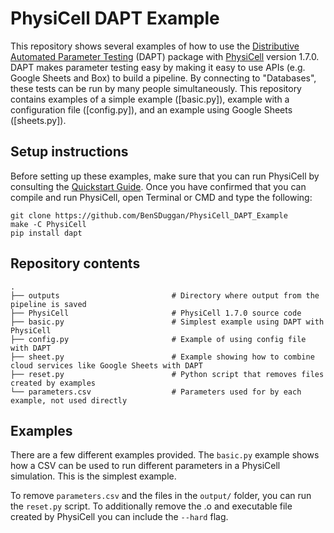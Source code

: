# PhysiCell DAPT Example

This repository shows several examples of how to use the [Distributive Automated Parameter Testing](https://github.com/BenSDuggan/DAPT) (DAPT) package with [PhysiCell](https://github.com/MathCancer/PhysiCell) version 1.7.0.  DAPT makes parameter testing easy by making it easy to use APIs (e.g. Google Sheets and Box) to build a pipeline.  By connecting to "Databases", these tests can be run by many people simultaneously.  This repository contains examples of a simple example ([basic.py]), example with a configuration file ([config.py]), and an example using Google Sheets ([sheets.py]).

## Setup instructions

Before setting up these examples, make sure that you can run PhysiCell by consulting the [Quickstart Guide](https://github.com/MathCancer/PhysiCell/blob/master/Quickstart.pdf).  Once you have confirmed that you can compile and run PhysiCell, open Terminal or CMD and type the following:

```
git clone https://github.com/BenSDuggan/PhysiCell_DAPT_Example
make -C PhysiCell
pip install dapt
```

## Repository contents

```
.
├── outputs                			# Directory where output from the pipeline is saved
├── PhysiCell          				# PhysiCell 1.7.0 source code
├── basic.py          				# Simplest example using DAPT with PhysiCell
├── config.py              			# Example of using config file with DAPT
├── sheet.py             			# Example showing how to combine cloud services like Google Sheets with DAPT
├── reset.py           				# Python script that removes files created by examples
└── parameters.csv           		# Parameters used for by each example, not used directly
```

## Examples

There are a few different examples provided.  The `basic.py` example shows how a CSV can be used to run different parameters in a PhysiCell simulation.  This is the simplest example.

To remove `parameters.csv` and the files in the `output/` folder, you can run the `reset.py` script.  To additionally remove the .o and executable file created by PhysiCell you can include the `--hard` flag.
